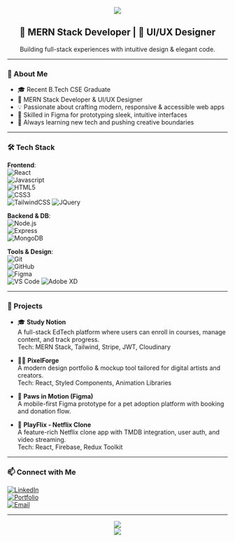 <p align="center">
  <img src="https://capsule-render.vercel.app/api?type=waving&color=gradient&height=200&section=header&text=Hi%20there,%20I'm%20Ayush%20Badial!👋&fontSize=35&fontColor=ffffff" />
</p>

<h2 align="center">🚀 MERN Stack Developer | 🎨 UI/UX Designer</h2>
<p align="center">Building full-stack experiences with intuitive design & elegant code.</p>

---

### 🧠 About Me

- 🎓 Recent B.Tech CSE Graduate  
- 💼 MERN Stack Developer & UI/UX Designer  
- 💡 Passionate about crafting modern, responsive & accessible web apps  
- 🎨 Skilled in Figma for prototyping sleek, intuitive interfaces  
- 🚀 Always learning new tech and pushing creative boundaries

---

### 🛠️ Tech Stack

**Frontend**:  
![React](https://img.shields.io/badge/-React-61DAFB?logo=react&logoColor=black&style=flat)  
![Javascript](https://img.shields.io/badge/-Javascript-764ABC?logo=Javascript&logoColor=white&style=flat)  
![HTML5](https://img.shields.io/badge/-HTML5-E34F26?logo=html5&logoColor=white&style=flat)  
![CSS3](https://img.shields.io/badge/-CSS3-1572B6?logo=css3&logoColor=white&style=flat)  
![TailwindCSS](https://img.shields.io/badge/-TailwindCSS-38B2AC?logo=tailwind-css&logoColor=white&style=flat)
![JQuery](https://img.shields.io/badge/-JQuery-764ABC?logo=JQuery&logoColor=white&style=flat)

**Backend & DB**:  
![Node.js](https://img.shields.io/badge/-Node.js-339933?logo=node.js&logoColor=white&style=flat)  
![Express](https://img.shields.io/badge/-Express-000000?logo=express&logoColor=white&style=flat)  
![MongoDB](https://img.shields.io/badge/-MongoDB-47A248?logo=mongodb&logoColor=white&style=flat)  

**Tools & Design**:  
![Git](https://img.shields.io/badge/-Git-F05032?logo=git&logoColor=white&style=flat)  
![GitHub](https://img.shields.io/badge/-GitHub-181717?logo=github&logoColor=white&style=flat)  
![Figma](https://img.shields.io/badge/-Figma-F24E1E?logo=figma&logoColor=white&style=flat)  
![VS Code](https://img.shields.io/badge/-VS%20Code-007ACC?logo=visual-studio-code&logoColor=white&style=flat)
![Adobe XD](https://img.shields.io/badge/-Adobe%20XD-007ACC?logo=Adobe-XD&logoColor=white&style=flat)

---

### 💼 Projects

- 🎓 **Study Notion**  
  A full-stack EdTech platform where users can enroll in courses, manage content, and track progress.  
  Tech: MERN Stack, Tailwind, Stripe, JWT, Cloudinary  

- 🧑‍🎨 **PixelForge**  
  A modern design portfolio & mockup tool tailored for digital artists and creators.  
  Tech: React, Styled Components, Animation Libraries  

- 🐾 **Paws in Motion (Figma)**  
  A mobile-first Figma prototype for a pet adoption platform with booking and donation flow.

- 🎥 **PlayFlix - Netflix Clone**  
  A feature-rich Netflix clone app with TMDB integration, user auth, and video streaming.  
  Tech: React, Firebase, Redux Toolkit

---

### 📫 Connect with Me

[![LinkedIn](https://img.shields.io/badge/LinkedIn-blue?logo=linkedin&logoColor=white)](https://www.linkedin.com/in/kushwinder-dadwal-a35465208/)  
[![Portfolio](https://img.shields.io/badge/Portfolio-black?logo=google-chrome&logoColor=white)](https://your-portfolio-link.com)  
[![Email](https://img.shields.io/badge/Email-dhruvdadwal6@gmail.com-red?logo=gmail&logoColor=white)](mailto:dhruvdadwal6@gmail.com)

---

<p align="center">
  <img src="https://github-readme-stats.vercel.app/api?username=KushwinderDadwal&show_icons=true&theme=radical" />
  <br/>
  <img src="https://github-readme-streak-stats.herokuapp.com/?user=KushwinderDadwal&theme=radical"/>
</p>
